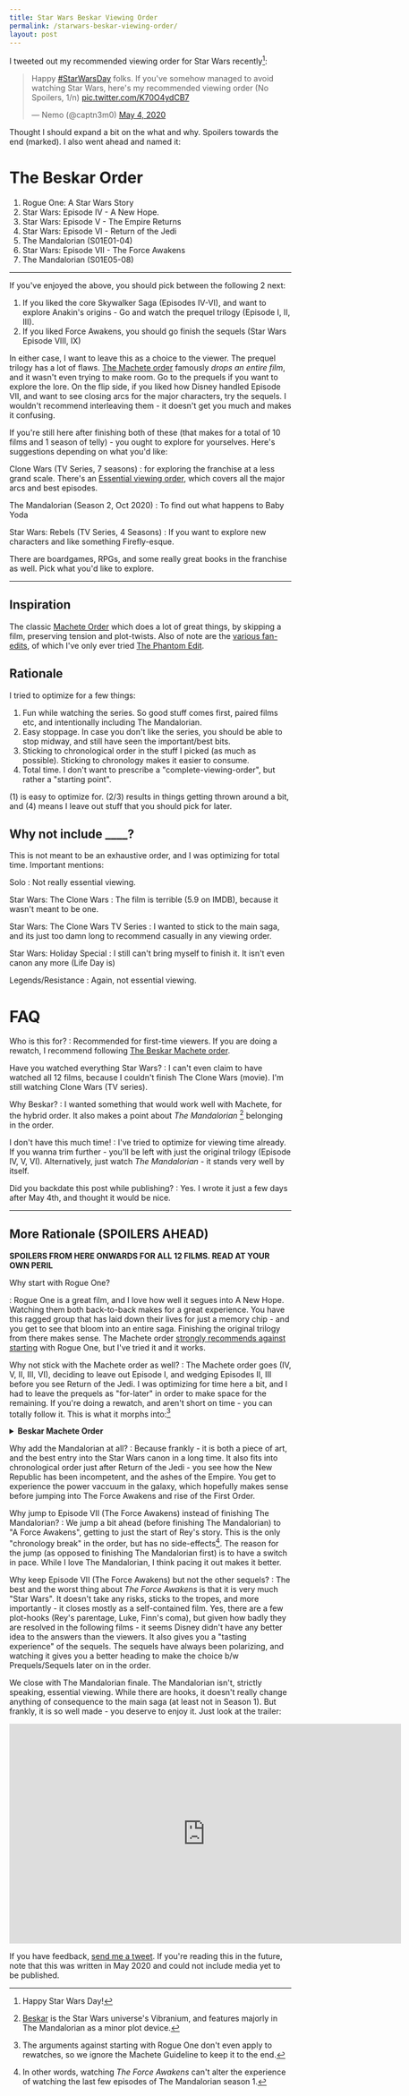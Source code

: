 ```yaml
---
title: Star Wars Beskar Viewing Order
permalink: /starwars-beskar-viewing-order/
layout: post
---
```


I tweeted out my recommended viewing order for Star Wars recently[^0]:

<blockquote class="twitter-tweet"><p lang="en" dir="ltr">Happy <a href="https://twitter.com/hashtag/StarWarsDay?src=hash&amp;ref_src=twsrc%5Etfw">#StarWarsDay</a> folks. If you&#39;ve somehow managed to avoid watching Star Wars, here&#39;s my recommended viewing order (No Spoilers, 1/n) <a href="https://t.co/K70O4ydCB7">pic.twitter.com/K70O4ydCB7</a></p>&mdash; Nemo (@captn3m0) <a href="https://twitter.com/captn3m0/status/1257316569949990914?ref_src=twsrc%5Etfw">May 4, 2020</a></blockquote> <script async src="https://platform.twitter.com/widgets.js" charset="utf-8"></script>

Thought I should expand a bit on the what and why. Spoilers towards the end (marked). I also went ahead and named it:

# The Beskar Order

1. Rogue One: A Star Wars Story
2. Star Wars: Episode IV - A New Hope.
3. Star Wars: Episode V - The Empire Returns
4. Star Wars: Episode VI - Return of the Jedi
5. The Mandalorian (S01E01-04)
6. Star Wars: Episode VII - The Force Awakens
7. The Mandalorian (S01E05-08)

---

If you've enjoyed the above, you should pick between the following 2 next:

1. If you liked the core Skywalker Saga (Episodes IV-VI), and want to explore Anakin's origins - Go and watch the prequel trilogy (Episode I, II, III).
2. If you liked Force Awakens, you should go finish the sequels (Star Wars Episode VIII, IX)

In either case, I want to leave this as a choice to the viewer. The prequel trilogy has a lot of flaws. [The Machete order][machete] famously _drops an entire film_, and it wasn't even trying to make room. Go to the prequels if you want to explore the lore. On the flip side, if you liked how Disney handled Episode VII, and want to see closing arcs for the major characters, try the sequels. I wouldn't recommend interleaving them - it doesn't get you much and makes it confusing.

If you're still here after finishing both of these (that makes for a total of 10 films and 1 season of telly) - you ought to explore for yourselves. Here's suggestions depending on what you'd like:

Clone Wars (TV Series, 7 seasons)
: for exploring the franchise at a less grand scale. There's an [Essential viewing order](https://io9.gizmodo.com/the-essential-clone-wars-stories-every-star-wars-fan-sh-1842597580), which covers all the major arcs and best episodes.

The Mandalorian (Season 2, Oct 2020)
: To find out what happens to Baby Yoda

Star Wars: Rebels (TV Series, 4 Seasons)
: If you want to explore new characters and like something Firefly-esque.

There are boardgames, RPGs, and some really great books in the franchise as well. Pick what you'd like to explore.

---

## Inspiration

The classic [Machete Order][machete] which does a lot of great things, by skipping a film, preserving tension and plot-twists. Also of note are the [various fan-edits](https://www.inverse.com/article/10533-these-are-the-5-best-star-wars-fan-edits), of which I've only ever tried [The Phantom Edit](https://en.wikipedia.org/wiki/The_Phantom_Edit).

## Rationale

I tried to optimize for a few things:

1. Fun while watching the series. So good stuff comes first, paired films etc, and intentionally including The Mandalorian.
2. Easy stoppage. In case you don't like the series, you should be able to stop midway, and still have seen the important/best bits.
3. Sticking to chronological order in the stuff I picked (as much as possible). Sticking to chronology makes it easier to consume.
4. Total time. I don't want to prescribe a "complete-viewing-order", but rather a "starting point".

(1) is easy to optimize for. (2/3) results in things getting thrown around a bit, and (4) means I leave out stuff that you should pick for later.

## Why not include ____?

This is not meant to be an exhaustive order, and I was optimizing for total time. Important mentions:

Solo
: Not really essential viewing.

Star Wars: The Clone Wars
: The film is terrible (5.9 on IMDB), because it wasn't meant to be one.

Star Wars: The Clone Wars TV Series
: I wanted to stick to the main saga, and its just too damn long to recommend casually in any viewing order.

Star Wars: Holiday Special
: I still can't bring myself to finish it. It isn't even canon any more (Life Day is)

Legends/Resistance
: Again, not essential viewing.

# FAQ

Who is this for?
: Recommended for first-time viewers. If you are doing a rewatch, I recommend following [The Beskar Machete order](#beskar-machete-order).

Have you watched everything Star Wars?
: I can't even claim to have watched all 12 films, because I couldn't finish The Clone Wars (movie). I'm still watching Clone Wars (TV series).

Why Beskar?
: I wanted something that would work well with Machete, for the hybrid order. It also makes a point about _The Mandalorian_ [^4] belonging in the order.

I don't have this much time!
: I've tried to optimize for viewing time already. If you wanna trim further - you'll be left with just the original trilogy (Episode IV, V, VI). Alternatively, just watch _The Mandalorian_ - it stands very well by itself.

Did you backdate this post while publishing?
: Yes. I wrote it just a few days after May 4th, and thought it would be nice.

---

## More Rationale (SPOILERS AHEAD)

**SPOILERS FROM HERE ONWARDS FOR ALL 12 FILMS. READ AT YOUR OWN PERIL**

Why start with Rogue One?

: Rogue One is a great film, and I love how well it segues into A New Hope. Watching them both back-to-back makes for a great experience. You have this ragged group that has laid down their lives for just a memory chip - and you get to see that bloom into an entire saga. Finishing the original trilogy from there makes sense. The Machete order [strongly recommends against starting](https://www.nomachetejuggling.com/2015/12/28/machete-order-update-and-faq/#toc-where-do-episode-vii-and-rogue-one-fit) with Rogue One, but I've tried it and it works.

Why not stick with the Machete order as well?
: The Machete order goes (IV, V, II, III, VI), deciding to leave out Episode I, and wedging Episodes II, III before you see Return of the Jedi. I was optimizing for time here a bit, and I had to leave the prequels as "for-later" in order to make space for the remaining. If you're doing a rewatch, and aren't short on time - you can totally follow it. This is what it morphs into:[^3]

  <details markdown=1>
    <summary id="beskar-machete-order"><strong>Beskar Machete Order</strong></summary>
  - Rogue One: A Star Wars Story
  - Star Wars: Episode IV - A New Hope
  - Star Wars: Episode V - The Empire Returns
  - Star Wars: Episiode II - Attack of the Clones
  - Star Wars: Episode III - Revenge of the Sith
  - Star Wars: Episode VI - Return of the Jedi
  - The Mandalorian (S01E01-04)
  - Star Wars: Episode VII - The Force Awakens
  - The Mandalorian (S01E05-08)
  - Star Wars: Episode VIII - The Last Jedi
  - Star Wars: Episode IX - The Rise of Skywalker
  </details>

Why add the Mandalorian at all?
: Because frankly - it is both a piece of art, and the best entry into the Star Wars canon in a long time. It also fits into chronological order just after Return of the Jedi - you see how the New Republic has been incompetent, and the ashes of the Empire. You get to experience the power vaccuum in the galaxy, which hopefully makes sense before jumping into The Force Awakens and rise of the First Order.

Why jump to Episode VII (The Force Awakens) instead of finishing The Mandalorian?
: We jump a bit ahead (before finishing The Mandalorian) to "A Force Awakens", getting to just the start of Rey's story. This is the only "chronology break" in the order, but has no side-effects[^1]. The reason for the jump (as opposed to finishing The Mandalorian first) is to have a switch in pace. While I love The Mandalorian, I think pacing it out makes it better.

Why keep Episode VII (The Force Awakens) but not the other sequels?
: The best and the worst thing about _The Force Awakens_ is that it is very much "Star Wars". It doesn't take any risks, sticks to the tropes, and more importantly - it closes mostly as a self-contained film. Yes, there are a few plot-hooks (Rey's parentage, Luke, Finn's coma), but given how badly they are resolved in the following films - it seems Disney didn't have any better idea to the answers than the viewers. It also gives you a "tasting experience" of the sequels. The sequels have always been polarizing, and watching it gives you a better heading to make the choice b/w Prequels/Sequels later on in the order.

We close with The Mandalorian finale. The Mandalorian isn't, strictly speaking, essential viewing. While there are hooks, it doesn't really change anything of consequence to the main saga (at least not in Season 1). But frankly, it is so well made - you deserve to enjoy it. Just look at the trailer:

<iframe width="700" height="393" src="https://www.youtube-nocookie.com/embed/aOC8E8z_ifw" frameborder="0" allow="accelerometer; autoplay; encrypted-media; gyroscope; picture-in-picture" allowfullscreen></iframe>

If you have feedback, [send me a tweet](https://twitter.com/captn3m0). If you're reading this in the future, note that this was written in May 2020 and could not include media yet to be published.

[machete]: https://www.nomachetejuggling.com/2011/11/11/the-star-wars-saga-suggested-viewing-order/

[^0]: Happy Star Wars Day!
[^1]: In other words, watching _The Force Awakens_ can't alter the experience of watching the last few episodes of The Mandalorian season 1.
[^3]: The arguments against starting with Rogue One don't even apply to rewatches, so we ignore the Machete Guideline to keep it to the end.
[^4]: [Beskar][beskar] is the Star Wars universe's Vibranium, and features majorly in The Mandalorian as a minor plot device.

[beskar]: https://starwars.fandom.com/wiki/Beskar
